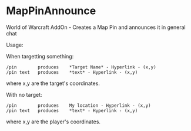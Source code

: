# MapPinAnnounce
World of Warcraft AddOn - Creates a Map Pin and announces it in general chat

Usage:

When targetting something:

    /pin        produces    *Target Name* - Hyperlink - (x,y)
    /pin text   produces    *text* - Hyperlink - (x,y)

where x,y are the target's coordinates.

With no target:

    /pin        produces    My location - Hyperlink - (x,y)
    /pin text   produces    *text* - Hyperlink - (x,y)

where x,y are the player's coordinates.

